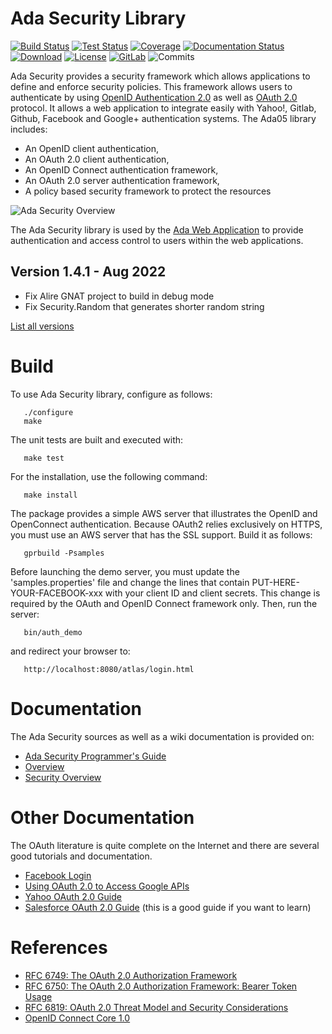 # Ada Security Library

[![Build Status](https://img.shields.io/endpoint?url=https://porion.vacs.fr/porion/api/v1/projects/ada-security/badges/build.json)](https://porion.vacs.fr/porion/projects/view/ada-security/summary)
[![Test Status](https://img.shields.io/endpoint?url=https://porion.vacs.fr/porion/api/v1/projects/ada-security/badges/tests.json)](https://porion.vacs.fr/porion/projects/view/ada-securit/xunits)
[![Coverage](https://img.shields.io/endpoint?url=https://porion.vacs.fr/porion/api/v1/projects/ada-security/badges/coverage.json)](https://porion.vacs.fr/porion/projects/view/ada-security/summary)
[![Documentation Status](https://readthedocs.org/projects/ada-security/badge/?version=latest)](https://ada-security.readthedocs.io/en/latest/?badge=latest)
[![Download](https://img.shields.io/badge/download-1.4.1-brightgreen.svg)](http://download.vacs.fr/ada-security/ada-security-1.4.1.tar.gz)
[![License](https://img.shields.io/badge/license-APACHE2-blue.svg)](LICENSE)
[![GitLab](https://img.shields.io/badge/repo-GitLab-6C488A.svg)](https://gitlab.com/stcarrez/ada-security)
![Commits](https://img.shields.io/github/commits-since/stcarrez/ada-security/1.4.1.svg)

Ada Security provides a security framework which allows applications to define
and enforce security policies. This framework allows users to authenticate by using
[OpenID Authentication 2.0](https://openid.net/specs/openid-authentication-2_0.html)
as well as [OAuth 2.0](https://oauth.net/2/) protocol.
It allows a web application to integrate easily with Yahoo!, Gitlab, Github, Facebook and
Google+ authentication systems.
The Ada05 library includes:

* An OpenID client authentication,
* An OAuth 2.0 client authentication,
* An OpenID Connect authentication framework,
* An OAuth 2.0 server authentication framework,
* A policy based security framework to protect the resources

![Ada Security Overview](https://github.com/stcarrez/ada-security/wiki/images/AdaSecurity.jpg)

The Ada Security library is used by the
[Ada Web Application](https://github.com/stcarrez/ada-awa)
to provide authentication and access control to users within the web applications.

## Version 1.4.1   - Aug 2022
- Fix Alire GNAT project to build in debug mode
- Fix Security.Random that generates shorter random string

[List all versions](https://github.com/stcarrez/ada-security/blob/master/NEWS.md)

# Build

To use Ada Security library, configure as follows:
```
   ./configure
   make
```
The unit tests are built and executed with:
```
   make test
```
For the installation, use the following command:
```
   make install
```
The package provides a simple AWS server that illustrates the OpenID and OpenConnect
authentication.  Because OAuth2 relies exclusively on HTTPS, you must use an AWS
server that has the SSL support.  Build it as follows:
```
   gprbuild -Psamples
```
Before launching the demo server, you must update the 'samples.properties' file
and change the lines that contain PUT-HERE-YOUR-FACEBOOK-xxx with your client ID
and client secrets.  This change
is required by the OAuth and OpenID Connect framework only.
Then, run the server:
```
   bin/auth_demo
```
and redirect your browser to:
```
   http://localhost:8080/atlas/login.html
```
# Documentation

The Ada Security sources as well as a wiki documentation is provided on:

- [Ada Security Programmer's Guide](https://ada-security.readthedocs.io/en/latest/)
- [Overview](https://github.com/stcarrez/ada-security/wiki)
- [Security Overview](https://github.com/stcarrez/ada-security/wiki/Security)


# Other Documentation

The OAuth literature is quite complete on the Internet and there are several good tutorials and
documentation.
- [Facebook Login](https://developers.facebook.com/docs/facebook-login/manually-build-a-login-flow)
- [Using OAuth 2.0 to Access Google APIs](https://developers.google.com/identity/protocols/OAuth2)
- [Yahoo OAuth 2.0 Guide](https://developer.yahoo.com/oauth2/guide/)
- [Salesforce OAuth 2.0 Guide](https://developer.salesforce.com/docs/atlas.en-us.api_rest.meta/api_rest/intro_understanding_authentication.htm)
(this is a good guide if you want to learn)

# References

- [RFC 6749: The OAuth 2.0 Authorization Framework](https://tools.ietf.org/html/rfc6749)
- [RFC 6750: The OAuth 2.0 Authorization Framework: Bearer Token Usage](https://tools.ietf.org/html/rfc6750)
- [RFC 6819: OAuth 2.0 Threat Model and Security Considerations](https://tools.ietf.org/html/rfc6819)
- [OpenID Connect Core 1.0](https://openid.net/specs/openid-connect-core-1_0.html)
